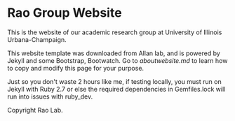 # Rao Group Website

This is the website of our academic research group at University of Illinois Urbana-Champaign.

This website template was downloaded from Allan lab, and is powered by Jekyll and some Bootstrap, Bootwatch. Go to *aboutwebsite.md*  to learn how to copy and modify this page for your purpose.

Just so you don't waste 2 hours like me, if testing locally, you must run on Jekyll with Ruby 2.7 or else the required dependencies in Gemfiles.lock will run into issues with ruby_dev.

Copyright Rao Lab. 
